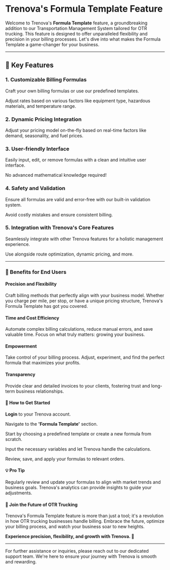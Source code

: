 # Trenova's Formula Template Feature

Welcome to Trenova's **Formula Template** feature, a groundbreaking addition to our Transportation Management System tailored for OTR trucking. This feature is designed to offer unparalleled flexibility and precision in your billing processes. Let's dive into what makes the Formula Template a game-changer for your business.

---

## 🌟 Key Features

### 1. Customizable Billing Formulas

Craft your own billing formulas or use our predefined templates.

Adjust rates based on various factors like equipment type, hazardous materials, and temperature range.

### 2. Dynamic Pricing Integration

Adjust your pricing model on-the-fly based on real-time factors like demand, seasonality, and fuel prices.

### 3. User-friendly Interface

Easily input, edit, or remove formulas with a clean and intuitive user interface.

No advanced mathematical knowledge required!

### 4. Safety and Validation

Ensure all formulas are valid and error-free with our built-in validation system.

Avoid costly mistakes and ensure consistent billing.

### 5. Integration with Trenova's Core Features

Seamlessly integrate with other Trenova features for a holistic management experience.

Use alongside route optimization, dynamic pricing, and more.

---

### 🚀 Benefits for End Users

#### Precision and Flexibility

Craft billing methods that perfectly align with your business model. Whether you charge per mile, per stop, or have a unique pricing structure, Trenova's Formula Template has got you covered.

#### Time and Cost Efficiency

Automate complex billing calculations, reduce manual errors, and save valuable time. Focus on what truly matters: growing your business.

#### Empowerment

Take control of your billing process. Adjust, experiment, and find the perfect formula that maximizes your profits.

#### Transparency

Provide clear and detailed invoices to your clients, fostering trust and long-term business relationships.

#### 📘 How to Get Started

**Login** to your Trenova account.

Navigate to the **'Formula Template'** section.

Start by choosing a predefined template or create a new formula from scratch.

Input the necessary variables and let Trenova handle the calculations.

Review, save, and apply your formulas to relevant orders.

#### 💡 Pro Tip

Regularly review and update your formulas to align with market trends and business goals. Trenova's analytics can provide insights to guide your adjustments.

#### 🤝 Join the Future of OTR Trucking

Trenova's Formula Template feature is more than just a tool; it's a revolution in how OTR trucking businesses handle billing. Embrace the future, optimize your billing process, and watch your business soar to new heights.

**Experience precision, flexibility, and growth with Trenova. 🚀**

---

For further assistance or inquiries, please reach out to our dedicated support team. We're here to ensure your journey with Trenova is smooth and rewarding.